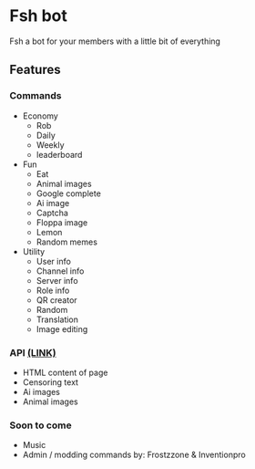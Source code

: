 <!--
hallo
hallo
[Deleted image very reel]
alot of packages
-->

# Fsh bot

Fsh a bot for your members with a little bit of everything

## Features

### Commands

- Economy
  - Rob
  - Daily
  - Weekly
  - leaderboard
- Fun
  - Eat
  - Animal images
  - Google complete
  - Ai image
  - Captcha
  - Floppa image
  - Lemon
  - Random memes
- Utility
  - User info
  - Channel info
  - Server info
  - Role info
  - QR creator
  - Random
  - Translation
  - Image editing

### API [(LINK)](https://fsh-bot.frostzzone.repl.co/api)

- HTML content of page
- Censoring text
- Ai images
- Animal images

### Soon to come

- Music
- Admin / modding commands
  by: Frostzzone & Inventionpro
